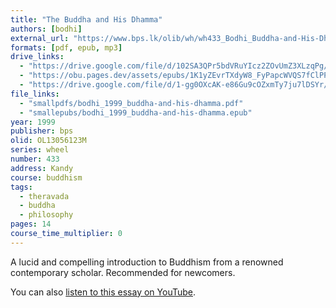 ```yaml
---
title: "The Buddha and His Dhamma"
authors: [bodhi]
external_url: "https://www.bps.lk/olib/wh/wh433_Bodhi_Buddha-and-His-Dhamma--Two-Lectures.html"
formats: [pdf, epub, mp3]
drive_links:
  - "https://drive.google.com/file/d/102SA3QPr5bdVRuYIcz2ZOvUmZ3XLzqPg/view?usp=drivesdk"
  - "https://obu.pages.dev/assets/epubs/1K1yZEvrTXdyW8_FyPapcWVQS7fClPPJ3.epub"
  - "https://drive.google.com/file/d/1-gg0OXcAK-e86Gu9cOZxmTy7ju7lDSYr/view?usp=drivesdk"
file_links:
  - "smallpdfs/bodhi_1999_buddha-and-his-dhamma.pdf"
  - "smallepubs/bodhi_1999_buddha-and-his-dhamma.epub"
year: 1999
publisher: bps
olid: OL13056123M
series: wheel
number: 433
address: Kandy
course: buddhism
tags:
  - theravada
  - buddha
  - philosophy
pages: 14
course_time_multiplier: 0
---
```


A lucid and compelling introduction to Buddhism from a renowned contemporary scholar. Recommended for newcomers.

You can also [listen to this essay on YouTube](https://youtu.be/4NxgBrKZGE0).
